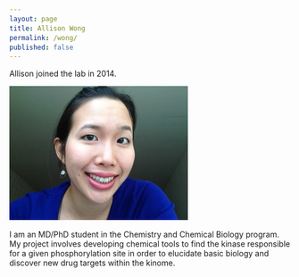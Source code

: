 ```yaml
---
layout: page
title: Allison Wong
permalink: /wong/
published: false
---
```

Allison joined the lab in 2014. 

![wong pic](../img/wong.jpg)



I am an MD/PhD student in the Chemistry and Chemical Biology program. My project involves developing chemical tools to find the kinase responsible for a given phosphorylation site in order to elucidate basic biology and discover new drug targets within the kinome.